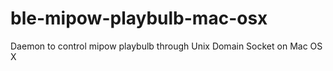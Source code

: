 # ble-mipow-playbulb-mac-osx
Daemon to control mipow playbulb through Unix Domain Socket on Mac OS X
